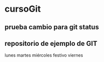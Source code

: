 # cursoGit
## prueba cambio para git status
## repositorio de ejemplo de GIT
lunes
martes
miércoles
festivo
viernes